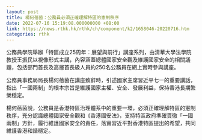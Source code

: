 ```yaml
---
layout: post
title: 楊何蓓茵：公務員必須正確理解特區的憲制秩序
date: 2022-07-16 15:19:08.000000000 +08:00
link: https://news.rthk.hk/rthk/ch/component/k2/1658046-20220716.htm
categories: rthk
---
```


公務員學院舉辦「特區成立25周年︰展望與前行」講座系列，由清華大學法學院教授王振民以視像形式主講，內容涵蓋總體國家安全觀及維護國家安全的相關議題，包括部門首長及高層首長級人員約250名公務員在網上實時參與講座。

公務員事務局局長楊何蓓茵在講座致辭時，引述國家主席習近平七一的重要講話，指出「一國兩制」的根本宗旨是維護國家主權、安全、發展利益，保持香港長期繁榮穩定。

楊何蓓茵說，公務員是香港特區治理體系中的重要一環，必須正確理解特區的憲制秩序，充分認識總體國家安全觀和《香港國安法》，支持特區政府準確貫徹「一國兩制」方針，履行維護國家安全的責任，落實習近平對香港特區提出的希望，共同維護香港和諧穩定。
